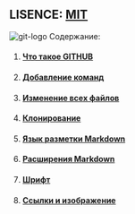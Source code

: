 ## LISENCE: [MIT](lisence.md)
![git-logo](https://upload.wikimedia.org/wikipedia/commons/thumb/e/e0/Git-logo.svg/1280px-Git-logo.svg.png)
Содержание: 
1. #### [Что такое GITHUB](add1.md)
2. #### [Добавление команд](add.md)
3. #### [Изменение всех файлов](add2.md)
4. #### [Клонирование](add3.md)
5. #### [Язык разметки Markdown](add4.md)
6. #### [Расширения Markdown](add7.md)
7. #### [Шрифт](add5.md)
8. #### [Ссылки и изображение](add6.md)
